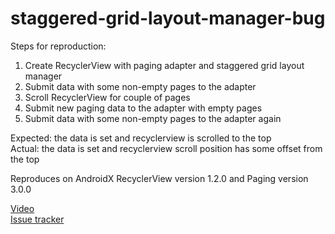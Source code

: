 # staggered-grid-layout-manager-bug

Steps for reproduction:
1. Create RecyclerView with paging adapter and staggered grid layout manager
2. Submit data with some non-empty pages to the adapter
3. Scroll RecyclerView for couple of pages
4. Submit new paging data to the adapter with empty pages
5. Submit data with some non-empty pages to the adapter again

Expected: the data is set and recyclerview is scrolled to the top  
Actual: the data is set and recyclerview scroll position has some offset from the top

Reproduces on AndroidX RecyclerView version 1.2.0 and Paging version 3.0.0

[Video](https://drive.google.com/file/d/18NYm4Z4AzatIdxJGXGiA2h0B9bZkbklK/view?usp=sharing)  
[Issue tracker](https://issuetracker.google.com/issues/193051321)
